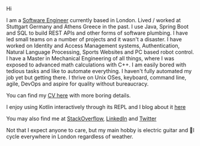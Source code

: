Hi

I am a [Software Engineer](https://en.wikipedia.org/wiki/Margaret_Hamilton_(scientist)#Legacy) currently based in London. Lived / worked at Stuttgart Germany and Athens Greece in the past. I use Java, Spring Boot and SQL to build REST APIs and other forms of software plumbing. I have led small teams on a number of projects and it wasn't a disaster. I have worked on Identity and Access Management systems, Authentication, Natural Language Processing, Sports Websites and PC based robot control. I have a Master in Mechanical Engineering of all things, where I was exposed to advanced math calculations with C++. I am easily bored with tedious tasks and like to automate everything. I haven't fully automated my job yet but getting there. I thrive on Unix OSes, keyboard, command line, agile, DevOps and aspire for quality without bureaucracy.

You can find my [CV here](ManosNikolaidisCV.md) with more boring details.

I enjoy using Kotlin interactively through its REPL and I blog about it [here](https://shadowmanos.github.io/kotlin-repl-data-cookbook)

You may also find me at
[StackOverflow](https://stackoverflow.com/users/1413133/manos-nikolaidis),
[LinkedIn](https://www.linkedin.com/in/manosnikolaidis) and
[Twitter](https://twitter.com/shadowmanos)

Not that I expect anyone to care, but my main hobby is electric guitar and 🤘I cycle everywhere in London regardless of weather.
